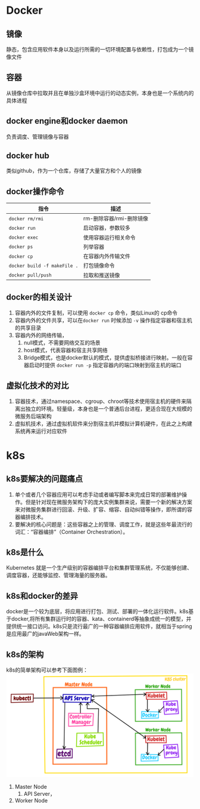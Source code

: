 # Docker

## 镜像
静态，包含应用软件本身以及运行所需的一切环境配置与依赖性，打包成为一个镜像文件

## 容器
从镜像仓库中拉取并且在单独沙盒环境中运行的动态实例，本身也是一个系统内的具体进程

## docker engine和docker daemon
负责调度、管理镜像与容器

## docker hub
类似github，作为一个仓库，存储了大量官方和个人的镜像

## docker操作命令 

| 指令 | 描述 |
| ---- | ---- |
| `docker rm/rmi` | rm-删除容器/rmi-删除镜像 |
| `docker run` | 启动容器，参数较多 |
| `docker exec` | 使用容器运行相关命令 |
| `docker ps` | 列举容器 |
| `docker cp` | 在容器内外传输文件 |
| `docker build -f makeFile .` | 打包镜像命令 |
| `docker pull/push` | 拉取和推送镜像 |

## docker的相关设计
1. 容器内外的文件复制，可以使用 `docker cp` 命令，类似Linux的 cp命令
2. 容器内外的文件共享，可以在`docker run` 时候添加 `-v` 操作指定容器和宿主机的共享目录
3. 容器内外的网络传输，
	1. null模式，不需要网络交互的场景
	2. host模式，代表容器和宿主共享网络
	3. Bridge模式，也是docker默认的模式，提供虚拟桥接进行映射。一般在容器启动时提供 `docker run -p` 指定容器内的端口映射到宿主机的端口

## 虚拟化技术的对比
1. 容器技术，通过namespace、cgroup、chroot等技术使用宿主机的硬件来隔离出独立的环境。轻量级，本身也是一个普通后台进程，更适合现在大规模的微服务后端架构
2. 虚拟机技术，通过虚拟机软件来分割宿主机并模拟计算机硬件，在此之上构建系统再来运行对应软件

# k8s
## k8s要解决的问题痛点
1. 单个或者几个容器应用可以考虑手动或者编写脚本来完成日常的部署维护操作。但是针对现在微服务架构下的庞大实例集群来说，需要一个新的解决方案来对微服务集群进行回滚、升级、扩容、缩容、自动纠错等操作，即所谓的容器编排技术。
2. 要解决的核心问题是：这些容器之上的管理、调度工作，就是这些年最流行的词汇：“容器编排”（Container Orchestration）。

## k8s是什么
Kubernetes 就是一个生产级别的容器编排平台和集群管理系统，不仅能够创建、调度容器，还能够监控、管理海量的服务器。

## k8s和docker的差异
docker是一个较为底层，将应用进行打包、测试、部署的一体化运行软件。k8s基于docker,将所有集群运行时的容器、kata、containerd等抽象成统一的模型，并提供统一接口访问。k8s只是流行最广的一种容器编排应用软件，就相当于spring是应用最广的javaWeb架构一样。

## k8s的架构
k8s的简单架构可以参考下面图例：
![](344e0c6dc2141b12f99e61252110f6b7.webp)
1. Master Node
	1. API Server，
2. Worker Node